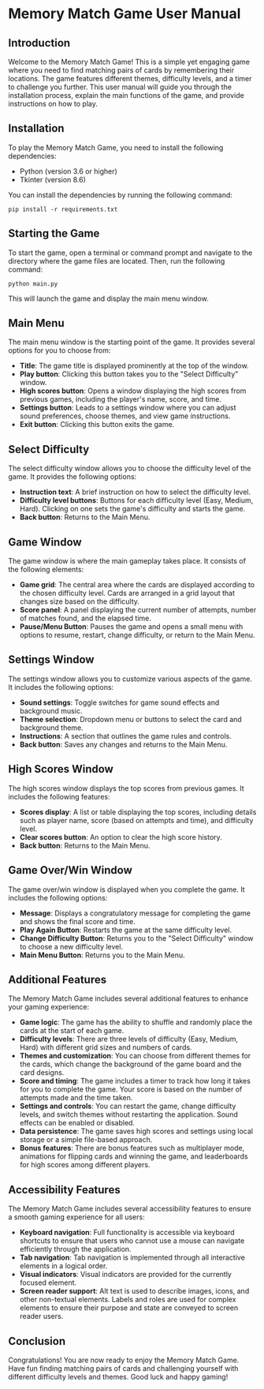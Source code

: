 # Memory Match Game User Manual

## Introduction

Welcome to the Memory Match Game! This is a simple yet engaging game where you need to find matching pairs of cards by remembering their locations. The game features different themes, difficulty levels, and a timer to challenge you further. This user manual will guide you through the installation process, explain the main functions of the game, and provide instructions on how to play.

## Installation

To play the Memory Match Game, you need to install the following dependencies:

- Python (version 3.6 or higher)
- Tkinter (version 8.6)

You can install the dependencies by running the following command:

```
pip install -r requirements.txt
```

## Starting the Game

To start the game, open a terminal or command prompt and navigate to the directory where the game files are located. Then, run the following command:

```
python main.py
```

This will launch the game and display the main menu window.

## Main Menu

The main menu window is the starting point of the game. It provides several options for you to choose from:

- **Title**: The game title is displayed prominently at the top of the window.
- **Play button**: Clicking this button takes you to the "Select Difficulty" window.
- **High scores button**: Opens a window displaying the high scores from previous games, including the player's name, score, and time.
- **Settings button**: Leads to a settings window where you can adjust sound preferences, choose themes, and view game instructions.
- **Exit button**: Clicking this button exits the game.

## Select Difficulty

The select difficulty window allows you to choose the difficulty level of the game. It provides the following options:

- **Instruction text**: A brief instruction on how to select the difficulty level.
- **Difficulty level buttons**: Buttons for each difficulty level (Easy, Medium, Hard). Clicking on one sets the game's difficulty and starts the game.
- **Back button**: Returns to the Main Menu.

## Game Window

The game window is where the main gameplay takes place. It consists of the following elements:

- **Game grid**: The central area where the cards are displayed according to the chosen difficulty level. Cards are arranged in a grid layout that changes size based on the difficulty.
- **Score panel**: A panel displaying the current number of attempts, number of matches found, and the elapsed time.
- **Pause/Menu Button**: Pauses the game and opens a small menu with options to resume, restart, change difficulty, or return to the Main Menu.

## Settings Window

The settings window allows you to customize various aspects of the game. It includes the following options:

- **Sound settings**: Toggle switches for game sound effects and background music.
- **Theme selection**: Dropdown menu or buttons to select the card and background theme.
- **Instructions**: A section that outlines the game rules and controls.
- **Back button**: Saves any changes and returns to the Main Menu.

## High Scores Window

The high scores window displays the top scores from previous games. It includes the following features:

- **Scores display**: A list or table displaying the top scores, including details such as player name, score (based on attempts and time), and difficulty level.
- **Clear scores button**: An option to clear the high score history.
- **Back button**: Returns to the Main Menu.

## Game Over/Win Window

The game over/win window is displayed when you complete the game. It includes the following options:

- **Message**: Displays a congratulatory message for completing the game and shows the final score and time.
- **Play Again Button**: Restarts the game at the same difficulty level.
- **Change Difficulty Button**: Returns you to the "Select Difficulty" window to choose a new difficulty level.
- **Main Menu Button**: Returns you to the Main Menu.

## Additional Features

The Memory Match Game includes several additional features to enhance your gaming experience:

- **Game logic**: The game has the ability to shuffle and randomly place the cards at the start of each game.
- **Difficulty levels**: There are three levels of difficulty (Easy, Medium, Hard) with different grid sizes and numbers of cards.
- **Themes and customization**: You can choose from different themes for the cards, which change the background of the game board and the card designs.
- **Score and timing**: The game includes a timer to track how long it takes for you to complete the game. Your score is based on the number of attempts made and the time taken.
- **Settings and controls**: You can restart the game, change difficulty levels, and switch themes without restarting the application. Sound effects can be enabled or disabled.
- **Data persistence**: The game saves high scores and settings using local storage or a simple file-based approach.
- **Bonus features**: There are bonus features such as multiplayer mode, animations for flipping cards and winning the game, and leaderboards for high scores among different players.

## Accessibility Features

The Memory Match Game includes several accessibility features to ensure a smooth gaming experience for all users:

- **Keyboard navigation**: Full functionality is accessible via keyboard shortcuts to ensure that users who cannot use a mouse can navigate efficiently through the application.
- **Tab navigation**: Tab navigation is implemented through all interactive elements in a logical order.
- **Visual indicators**: Visual indicators are provided for the currently focused element.
- **Screen reader support**: Alt text is used to describe images, icons, and other non-textual elements. Labels and roles are used for complex elements to ensure their purpose and state are conveyed to screen reader users.

## Conclusion

Congratulations! You are now ready to enjoy the Memory Match Game. Have fun finding matching pairs of cards and challenging yourself with different difficulty levels and themes. Good luck and happy gaming!

```